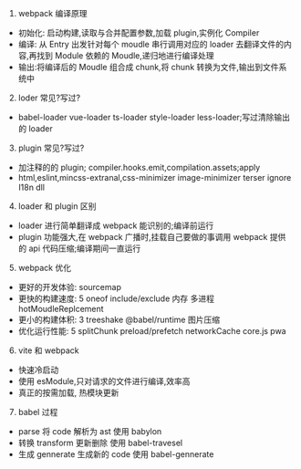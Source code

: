 1. webpack 编译原理

- 初始化: 启动构建,读取与合并配置参数,加载 plugin,实例化 Compiler
- 编译: 从 Entry 出发针对每个 moudle 串行调用对应的 loader 去翻译文件的内容,再找到 Module 依赖的 Moudle,递归地进行编译处理
- 输出:将编译后的 Moudle 组合成 chunk,将 chunk 转换为文件,输出到文件系统中

2. loder 常见?写过?

- babel-loader vue-loader ts-loader style-loader less-loader;写过清除输出的 loader

3. plugin 常见?写过?

- 加注释的的 plugin; compiler.hooks.emit,compilation.assets;apply
- html,eslint,mincss-extranal,css-minimizer image-minimizer terser ignore I18n dll

4. loader 和 plugin 区别

- loader 进行简单翻译成 webpack 能识别的;编译前运行
- plugin 功能强大,在 webpack 广播时,挂载自己要做的事调用 webpack 提供的 api 代码压缩;编译期间一直运行

5. webpack 优化

- 更好的开发体验: sourcemap
- 更快的构建速度: 5 oneof include/exclude 内存 多进程 hotMoudleReplcement
- 更小的构建体积: 3 treeshake @babel/runtime 图片压缩
- 优化运行性能: 5 splitChunk preload/prefetch networkCache core.js pwa

6. vite 和 webpack

- 快速冷启动
- 使用 esModule,只对请求的文件进行编译,效率高
- 真正的按需加载, 热模块更新

7. babel 过程

- parse 将 code 解析为 ast 使用 babylon
- 转换 transform 更新删除 使用 babel-travesel
- 生成 gennerate 生成新的 code 使用 babel-gennerate
